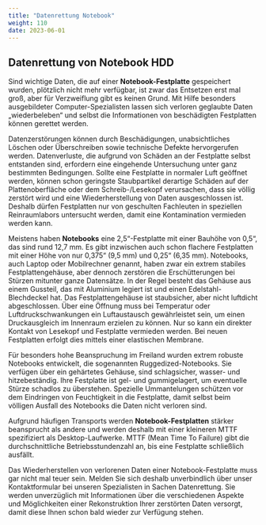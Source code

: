 ```yaml
---
title: "Datenrettung Notebook"
weight: 110
date: 2023-06-01
---
```


## Datenrettung von Notebook HDD

Sind wichtige Daten, die auf einer **Notebook-Festplatte** gespeichert wurden, plötzlich nicht mehr verfügbar, ist zwar das Entsetzen erst mal groß, aber für Verzweiflung gibt es keinen Grund. Mit Hilfe besonders ausgebildeter Computer-Spezialisten lassen sich verloren geglaubte Daten „wiederbeleben“ und selbst die Informationen von beschädigten Festplatten können gerettet werden.

Datenzerstörungen können durch Beschädigungen, unabsichtliches Löschen oder Überschreiben sowie technische Defekte hervorgerufen werden. Datenverluste, die aufgrund von Schäden an der Festplatte selbst entstanden sind, erfordern eine eingehende Untersuchung unter ganz bestimmten Bedingungen. Sollte eine Festplatte in normaler Luft geöffnet werden, können schon geringste Staubpartikel derartige Schäden auf der Plattenoberfläche oder dem Schreib-/Lesekopf verursachen, dass sie völlig zerstört wird und eine Wiederherstellung von Daten ausgeschlossen ist. Deshalb dürfen Festplatten nur von geschulten Fachleuten in speziellen Reinraumlabors untersucht werden, damit eine Kontamination vermieden werden kann.

Meistens haben **Notebooks** eine 2,5“-Festplatte mit einer Bauhöhe von 0,5“, das sind rund 12,7 mm. Es gibt inzwischen auch schon flachere Festplatten mit einer Höhe von nur 0,375“ (9,5 mm) und 0,25“ (6,35 mm). Notebooks, auch Laptop oder Mobilrechner genannt, haben zwar ein extrem stabiles Festplattengehäuse, aber dennoch zerstören die Erschütterungen bei Stürzen mitunter ganze Datensätze. In der Regel besteht das Gehäuse aus einem Gussteil, das mit Aluminium legiert ist und einen Edelstahl-Blechdeckel hat. Das Festplattengehäuse ist staubsicher, aber nicht luftdicht abgeschlossen. Über eine Öffnung muss bei Temperatur oder Luftdruckschwankungen ein Luftaustausch gewährleistet sein, um einen Druckausgleich im Innenraum erzielen zu können. Nur so kann ein direkter Kontakt von Lesekopf und Festplatte vermieden werden. Bei neuen Festplatten erfolgt dies mittels einer elastischen Membrane.

Für besonders hohe Beanspruchung im Freiland wurden extrem robuste Notebooks entwickelt, die sogenannten Ruggedized-Notebooks. Sie verfügen über ein gehärtetes Gehäuse, sind schlagsicher, wasser- und hitzebeständig. Ihre Festplatte ist gel- und gummigelagert, um eventuelle Stürze schadlos zu überstehen. Spezielle Ummantelungen schützen vor dem Eindringen von Feuchtigkeit in die Festplatte, damit selbst beim völligen Ausfall des Notebooks die Daten nicht verloren sind.

Aufgrund häufigen Transports werden **Notebook-Festplatten** stärker beansprucht als andere und werden deshalb mit einer kleineren MTTF spezifiziert als Desktop-Laufwerke. MTTF (Mean Time To Failure) gibt die durchschnittliche Betriebsstundenzahl an, bis eine Festplatte schließlich ausfällt.

Das Wiederherstellen von verlorenen Daten einer Notebook-Festplatte muss gar nicht mal teuer sein. Melden Sie sich deshalb unverbindlich über unser Kontaktformular bei unseren Spezialisten in Sachen Datenrettung. Sie werden unverzüglich mit Informationen über die verschiedenen Aspekte und Möglichkeiten einer Rekonstruktion Ihrer zerstörten Daten versorgt, damit diese Ihnen schon bald wieder zur Verfügung stehen.
